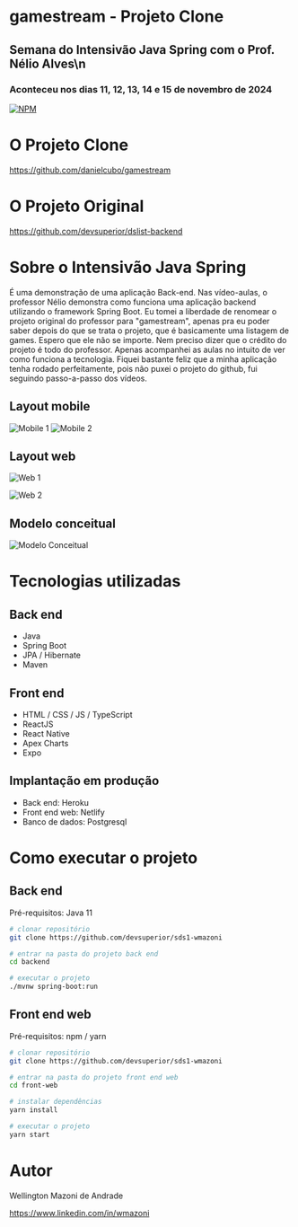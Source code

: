 # gamestream - Projeto Clone
## Semana do Intensivão Java Spring com o Prof. Nélio Alves\n
### Aconteceu nos dias 11, 12, 13, 14 e 15 de novembro de 2024
[![NPM](https://img.shields.io/npm/l/react)]([https://github.com/danielcubo/gamestream/blob/main/LICENSE]) 

# O Projeto Clone
https://github.com/danielcubo/gamestream

# O Projeto Original
https://github.com/devsuperior/dslist-backend

# Sobre o Intensivão Java Spring
É uma demonstração de uma aplicação Back-end. Nas vídeo-aulas, o professor Nélio demonstra como funciona uma aplicação backend utilizando o framework Spring Boot.
Eu tomei a liberdade de renomear o projeto original do professor para "gamestream", apenas pra eu poder saber depois do que se trata o projeto, que é basicamente uma listagem de games.
Espero que ele não se importe. Nem preciso dizer que o crédito do projeto é todo do professor. Apenas acompanhei as aulas no intuito de ver como funciona a tecnologia.
Fiquei bastante feliz que a minha aplicação tenha rodado perfeitamente, pois não puxei o projeto do github, fui seguindo passo-a-passo dos vídeos.

## Layout mobile
![Mobile 1](https://github.com/acenelio/assets/raw/main/sds1/mobile1.png) ![Mobile 2](https://github.com/acenelio/assets/raw/main/sds1/mobile2.png)

## Layout web
![Web 1](https://github.com/acenelio/assets/raw/main/sds1/web1.png)

![Web 2](https://github.com/acenelio/assets/raw/main/sds1/web2.png)

## Modelo conceitual
![Modelo Conceitual](https://github.com/acenelio/assets/raw/main/sds1/modelo-conceitual.png)

# Tecnologias utilizadas
## Back end
- Java
- Spring Boot
- JPA / Hibernate
- Maven
## Front end
- HTML / CSS / JS / TypeScript
- ReactJS
- React Native
- Apex Charts
- Expo
## Implantação em produção
- Back end: Heroku
- Front end web: Netlify
- Banco de dados: Postgresql

# Como executar o projeto

## Back end
Pré-requisitos: Java 11

```bash
# clonar repositório
git clone https://github.com/devsuperior/sds1-wmazoni

# entrar na pasta do projeto back end
cd backend

# executar o projeto
./mvnw spring-boot:run
```

## Front end web
Pré-requisitos: npm / yarn

```bash
# clonar repositório
git clone https://github.com/devsuperior/sds1-wmazoni

# entrar na pasta do projeto front end web
cd front-web

# instalar dependências
yarn install

# executar o projeto
yarn start
```

# Autor

Wellington Mazoni de Andrade

https://www.linkedin.com/in/wmazoni

